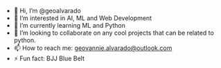 - 👋 Hi, I’m @geoalvarado
- 👀 I’m interested in AI, ML and Web Development
- 🌱 I’m currently learning ML and Python
- 💞️ I’m looking to collaborate on any cool projects that can be related to python.
- 📫 How to reach me: geovannie.alvarado@outlook.com
- ⚡ Fun fact: BJJ Blue Belt

<!---
geoalvarado/geoalvarado is a ✨ special ✨ repository because its `README.md` (this file) appears on your GitHub profile.
You can click the Preview link to take a look at your changes.
--->
